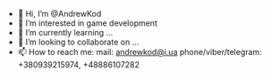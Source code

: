 - 👋 Hi, I’m @AndrewKod
- 👀 I’m interested in game development
- 🌱 I’m currently learning ...
- 💞️ I’m looking to collaborate on ...
- 📫 How to reach me:
        mail: andrewkod@i.ua
        phone/viber/telegram: +380939215974, +48886107282

<!---
AndrewKod/AndrewKod is a ✨ special ✨ repository because its `README.md` (this file) appears on your GitHub profile.
You can click the Preview link to take a look at your changes.
--->
